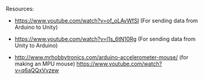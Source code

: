 Resources:
- https://www.youtube.com/watch?v=of_oLAvWfSI (For sending data from Arduino to Unity)

- https://www.youtube.com/watch?v=l1s_6tN10Rg (For sending data from Unity to Arduino)

- http://www.mrhobbytronics.com/arduino-accelerometer-mouse/ (for making an MPU mouse)
  https://www.youtube.com/watch?v=q6aQQxVvzew


